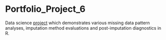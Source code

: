 # Portfolio_Project_6
Data science [project](https://johnpaulinepineda.github.io/Portfolio_Project_6/) which demonstrates various missing data pattern analyses, imputation method evaluations and post-imputation diagnostics in R.
